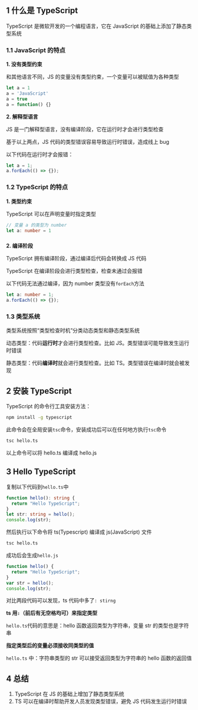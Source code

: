 ## 1 什么是 TypeScript

TypeScript 是微软开发的一个编程语言，它在 JavaScript 的基础上添加了静态类型系统

### 1.1 JavaScript 的特点

**1. 没有类型约束**

和其他语言不同，JS 的变量没有类型约束，一个变量可以被赋值为各种类型

```js
let a = 1
a = 'JavaScript'
a = true
a = function() {}
```

**2. 解释型语言**

JS 是一门解释型语言，没有编译阶段，它在运行时才会进行类型检查

基于以上两点，JS 代码的类型错误容易导致运行时错误，造成线上 bug

以下代码在运行时才会报错：

```js
let a = 1;
a.forEach(() => {});
```

### 1.2 TypeScript 的特点

**1. 类型约束**

TypeScript 可以在声明变量时指定类型

```typescript
// 变量 a 的类型为 number
let a: number = 1
```

### 

**2. 编译阶段**

TypeScript 拥有编译阶段，通过编译后代码会转换成 JS 代码

TypeScript 在编译阶段会进行类型检查，检查未通过会报错

以下代码无法通过编译，因为 number 类型没有`forEach`方法

```ts
let a: number = 1;
a.forEach(() => {});
```

### 1.3 类型系统

类型系统按照“类型检查时机”分类动态类型和静态类型系统

动态类型：代码**运行时**才会进行类型检查。比如 JS。类型错误可能导致发生运行时错误

静态类型：代码**编译时**就会进行类型检查。比如 TS。类型错误在编译时就会被发现

## 2 安装 TypeScript

TypeScript 的命令行工具安装方法：

```sh
npm install -g typescript
```

此命令会在全局安装`tsc`命令，安装成功后可以在任何地方执行`tsc`命令

```sh
tsc hello.ts
```

以上命令可以将 hello.ts 编译成 hello.js

## 3 Hello TypeScript

复制以下代码到`hello.ts`中

```typescript
function hello(): string {
  return "Hello TypeScript";
}
let str: string = hello();
console.log(str);
```

然后执行以下命令将 ts(Typescript) 编译成 js(JavaScript) 文件

```sh
tsc hello.ts
```

成功后会生成`hello.js`

```js
function hello() {
  return "Hello TypeScript";
}
var str = hello();
console.log(str);
```

对比两段代码可以发现，ts 代码中多了`: stirng`

**ts 用`:`（前后有无空格均可）来指定类型**

`hello.ts`代码的意思是：hello 函数返回类型为字符串，变量 str 的类型也是字符串

**指定类型后的变量必须接收同类型的值**

`hello.ts` 中：字符串类型的 str 可以接受返回类型为字符串的 hello 函数的返回值

## 4 总结

1. TypeScript 在 JS 的基础上增加了静态类型系统
2. TS 可以在编译时帮助开发人员发现类型错误，避免 JS 代码发生运行时错误